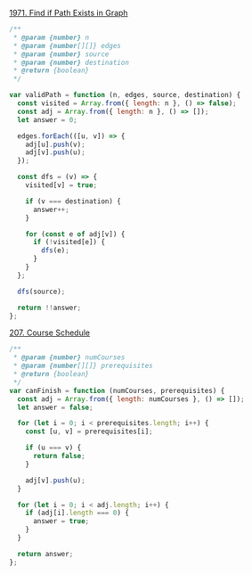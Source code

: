 [1971. Find if Path Exists in Graph](https://leetcode.com/problems/find-if-path-exists-in-graph/)

```js
/**
 * @param {number} n
 * @param {number[][]} edges
 * @param {number} source
 * @param {number} destination
 * @return {boolean}
 */

var validPath = function (n, edges, source, destination) {
  const visited = Array.from({ length: n }, () => false);
  const adj = Array.from({ length: n }, () => []);
  let answer = 0;

  edges.forEach(([u, v]) => {
    adj[u].push(v);
    adj[v].push(u);
  });

  const dfs = (v) => {
    visited[v] = true;

    if (v === destination) {
      answer++;
    }

    for (const e of adj[v]) {
      if (!visited[e]) {
        dfs(e);
      }
    }
  };

  dfs(source);

  return !!answer;
};
```

<!-- FEEDBACK 풀어오기 -->

[207. Course Schedule](https://leetcode.com/problems/course-schedule/)

```js
/**
 * @param {number} numCourses
 * @param {number[][]} prerequisites
 * @return {boolean}
 */
var canFinish = function (numCourses, prerequisites) {
  const adj = Array.from({ length: numCourses }, () => []);
  let answer = false;

  for (let i = 0; i < prerequisites.length; i++) {
    const [u, v] = prerequisites[i];

    if (u === v) {
      return false;
    }

    adj[v].push(u);
  }

  for (let i = 0; i < adj.length; i++) {
    if (adj[i].length === 0) {
      answer = true;
    }
  }

  return answer;
};
```
